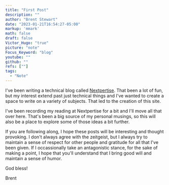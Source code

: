 ```yaml
---
title: "First Post"
description: ""
author: "Brent Stewart"
date: "2023-01-21T16:54:27-05:00"
markup: 'mmark'
math: false
draft: false
Victor_Hugo: "true"
picture: "note"
Focus_Keyword: "blog"
youtube: ""
github: ""
refs: [""]
tags:
  - "Note"
---
```


I've been writing a technical blog called [Nextpertise](https://nextpertise.net).  That been a lot of fun, but my interest extend past just technical things and I've wanted to create a space to write on a variety of subjects.  That led to the creation of this site.

I've been recording my reading at Nextpertise for a bit and I'll move all that over here.  That's been a big source of my personal musings, so this will also be a place to explore some of those ideas a bit further.

If you are following along, I hope these posts will be interesting and thought provoking.  I don't always agree with the zeitgeist, but I always try to maintain a sense of respect for other people and gratitude for all that I've been given.  If I occassionally take an antagonistic stance, for the sake of making a point, I hope that you'll understand that I bring good will and maintain a sense of humor.

God bless!

Brent